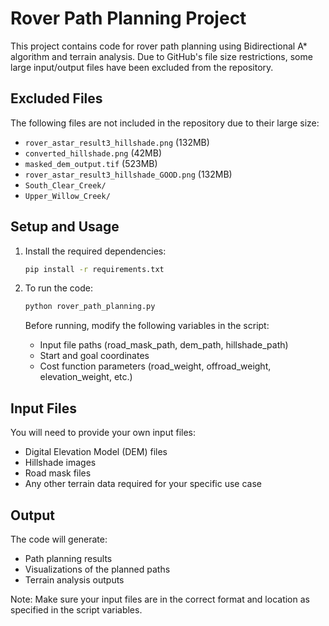 # Rover Path Planning Project

This project contains code for rover path planning using Bidirectional A* algorithm and terrain analysis. Due to GitHub's file size restrictions, some large input/output files have been excluded from the repository.

## Excluded Files
The following files are not included in the repository due to their large size:
- `rover_astar_result3_hillshade.png` (132MB)
- `converted_hillshade.png` (42MB)
- `masked_dem_output.tif` (523MB)
- `rover_astar_result3_hillshade_GOOD.png` (132MB)
- `South_Clear_Creek/`
- `Upper_Willow_Creek/`

## Setup and Usage
1. Install the required dependencies:
   ```bash
   pip install -r requirements.txt
   ```

2. To run the code:
   ```bash
   python rover_path_planning.py
   ```

   Before running, modify the following variables in the script:
   - Input file paths (road_mask_path, dem_path, hillshade_path)
   - Start and goal coordinates
   - Cost function parameters (road_weight, offroad_weight, elevation_weight, etc.)

## Input Files
You will need to provide your own input files:
- Digital Elevation Model (DEM) files
- Hillshade images
- Road mask files
- Any other terrain data required for your specific use case

## Output
The code will generate:
- Path planning results
- Visualizations of the planned paths
- Terrain analysis outputs

Note: Make sure your input files are in the correct format and location as specified in the script variables. 

